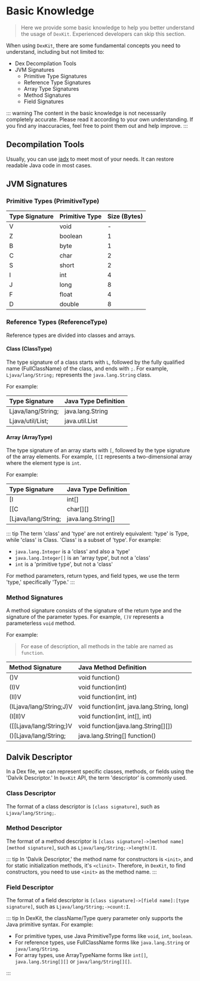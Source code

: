 # Basic Knowledge

> Here we provide some basic knowledge to help you better understand the usage of `DexKit`.
> Experienced developers can skip this section.

When using `DexKit`, there are some fundamental concepts you need to understand, including but not
limited to:

- Dex Decompilation Tools
- JVM Signatures
    - Primitive Type Signatures
    - Reference Type Signatures
    - Array Type Signatures
    - Method Signatures
    - Field Signatures

::: warning
The content in the basic knowledge is not necessarily completely accurate. Please read it according
to your own understanding. If you find any inaccuracies, feel free to point them out and help
improve.
:::

## Decompilation Tools

Usually, you can use [jadx](https://github.com/skylot/jadx) to meet most of your needs.
It can restore readable Java code in most cases.

## JVM Signatures

### Primitive Types (PrimitiveType)

| Type Signature | Primitive Type | Size (Bytes) |
|:---------------|:---------------|:-------------|
| V              | void           | -            |
| Z              | boolean        | 1            |
| B              | byte           | 1            |
| C              | char           | 2            |
| S              | short          | 2            |
| I              | int            | 4            |
| J              | long           | 8            |
| F              | float          | 4            |
| D              | double         | 8            |

### Reference Types (ReferenceType)

Reference types are divided into classes and arrays.

#### Class (ClassType)

The type signature of a class starts with `L`, followed by the fully qualified name (FullClassName)
of the class, and ends with `;`. For example, `Ljava/lang/String;` represents the `java.lang.String`
class.

For example:

| Type Signature     | Java Type Definition |
|:-------------------|:---------------------|
| Ljava/lang/String; | java.lang.String     |
| Ljava/util/List;   | java.util.List       |

#### Array (ArrayType)

The type signature of an array starts with `[`, followed by the type signature of the array
elements.
For example, `[[I` represents a two-dimensional array where the element type is `int`.

For example:

| Type Signature      | Java Type Definition |
|:--------------------|:---------------------|
| [I                  | int[]                |
| [[C                 | char[][]             |
| [Ljava/lang/String; | java.lang.String[]   |

::: tip
The term 'class' and 'type' are not entirely equivalent: 'type' is Type, while 'class' is Class.
'Class' is a subset of 'type'. For example:

- `java.lang.Integer` is a 'class' and also a 'type'
- `java.lang.Integer[]` is an 'array type', but not a 'class'
- `int` is a 'primitive type', but not a 'class'

For method parameters, return types, and field types, we use the term 'type,' specifically 'Type.'
:::

### Method Signatures

A method signature consists of the signature of the return type and the signature of the parameter
types. For example, `()V` represents a parameterless `void` method.

For example:
> For ease of description, all methods in the table are named as `function`.

| Method Signature        | Java Method Definition                     |
|:------------------------|:-------------------------------------------|
| ()V                     | void function()                            |
| (I)V                    | void function(int)                         |
| (II)V                   | void function(int, int)                    |
| (ILjava/lang/String;J)V | void function(int, java.lang.String, long) |
| (I[II)V                 | void function(int, int[], int)             |
| ([[Ljava/lang/String;)V | void function(java.lang.String[][])        |
| ()[Ljava/lang/String;   | java.lang.String[] function()              |

## Dalvik Descriptor

In a Dex file, we can represent specific classes, methods, or fields using the 'Dalvik Descriptor.'
In `DexKit` API, the term 'descriptor' is commonly used.

### Class Descriptor

The format of a class descriptor is `[class signature]`, such as `Ljava/lang/String;`.

### Method Descriptor

The format of a method descriptor is `[class signature]->[method name][method signature]`,
such as `Ljava/lang/String;->length()I`.

::: tip
In 'Dalvik Descriptor,' the method name for constructors is `<init>`, and for static initialization
methods, it's `<clinit>`. Therefore, in `DexKit`, to find constructors, you need to use `<init>` as
the method name.
:::

### Field Descriptor

The format of a field descriptor is `[class signature]->[field name]:[type signature]`, such
as `Ljava/lang/String;->count:I`.

::: tip
In DexKit, the className/Type query parameter only supports the Java primitive syntax. For example:

- For primitive types, use Java PrimitiveType forms like `void`, `int`, `boolean`.
- For reference types, use FullClassName forms like `java.lang.String` or `java/lang/String`.
- For array types, use ArrayTypeName forms like `int[]`, `java.lang.String[][]`
  or `java/lang/String[][]`.

:::
